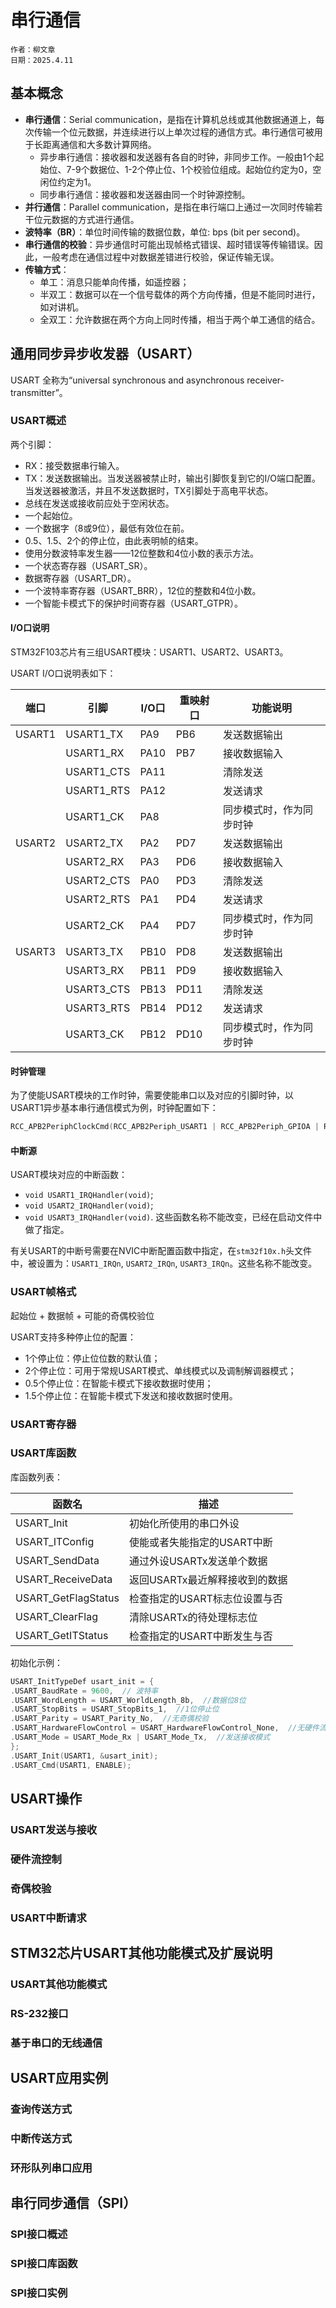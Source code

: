 # 串行通信

```
作者：柳文章
日期：2025.4.11
```

## 基本概念

- **串行通信**：Serial communication，是指在计算机总线或其他数据通道上，每次传输一个位元数据，并连续进行以上单次过程的通信方式。串行通信可被用于长距离通信和大多数计算网络。
  - 异步串行通信：接收器和发送器有各自的时钟，非同步工作。一般由1个起始位、7-9个数据位、1-2个停止位、1个校验位组成。起始位约定为0，空闲位约定为1。
  - 同步串行通信：接收器和发送器由同一个时钟源控制。
- **并行通信**：Parallel communication，是指在串行端口上通过一次同时传输若干位元数据的方式进行通信。
- **波特率（BR）**：单位时间传输的数据位数，单位: bps (bit per second)。
- **串行通信的校验**：异步通信时可能出现帧格式错误、超时错误等传输错误。因此，一般考虑在通信过程中对数据差错进行校验，保证传输无误。
- **传输方式**：
  - 单工：消息只能单向传播，如遥控器；
  - 半双工：数据可以在一个信号载体的两个方向传播，但是不能同时进行，如对讲机。
  - 全双工：允许数据在两个方向上同时传播，相当于两个单工通信的结合。

## 通用同步异步收发器（USART）

USART 全称为“universal synchronous and asynchronous receiver-transmitter”。

### USART概述

两个引脚：
- RX：接受数据串行输入。
- TX：发送数据输出。当发送器被禁止时，输出引脚恢复到它的I/O端口配置。当发送器被激活，并且不发送数据时，TX引脚处于高电平状态。
- 总线在发送或接收前应处于空闲状态。
- 一个起始位。
- 一个数据字（8或9位），最低有效位在前。
- 0.5、1.5、2个的停止位，由此表明帧的结束。
- 使用分数波特率发生器——12位整数和4位小数的表示方法。
- 一个状态寄存器（USART_SR）。
- 数据寄存器（USART_DR）。
- 一个波特率寄存器（USART_BRR），12位的整数和4位小数。
- 一个智能卡模式下的保护时间寄存器（USART_GTPR）。

#### I/O口说明

STM32F103芯片有三组USART模块：USART1、USART2、USART3。

USART I/O口说明表如下：

| 端口     | 引脚         | I/O口 | 重映射口 | 功能说明         |
|--------|------------|------|------|--------------|
| USART1 | USART1_TX  | PA9  | PB6  | 发送数据输出       |
|        | USART1_RX  | PA10 | PB7  | 接收数据输入       |
|        | USART1_CTS | PA11 |      | 清除发送         |
|        | USART1_RTS | PA12 |      | 发送请求         |
|        | USART1_CK  | PA8  |      | 同步模式时，作为同步时钟 |
| USART2 | USART2_TX  | PA2  | PD7  | 发送数据输出       |
|        | USART2_RX  | PA3  | PD6  | 接收数据输入       |
|        | USART2_CTS | PA0  | PD3  | 清除发送         |
|        | USART2_RTS | PA1  | PD4  | 发送请求         |
|        | USART2_CK  | PA4  | PD7  | 同步模式时，作为同步时钟 |
| USART3 | USART3_TX  | PB10 | PD8  | 发送数据输出       |
|        | USART3_RX  | PB11 | PD9  | 接收数据输入       |
|        | USART3_CTS | PB13 | PD11 | 清除发送         |
|        | USART3_RTS | PB14 | PD12 | 发送请求         |
|        | USART3_CK  | PB12 | PD10 | 同步模式时，作为同步时钟 |

#### 时钟管理

为了使能USART模块的工作时钟，需要使能串口以及对应的引脚时钟，以USART1异步基本串行通信模式为例，时钟配置如下：

```c
RCC_APB2PeriphClockCmd(RCC_APB2Periph_USART1 | RCC_APB2Periph_GPIOA | RCC_APB2Periph_AFIO, ENABLE)
```

#### 中断源

USART模块对应的中断函数：
- ``void USART1_IRQHandler(void)``;
- ``void USART2_IRQHandler(void)``;
- ``void USART3_IRQHandler(void)``.
这些函数名称不能改变，已经在启动文件中做了指定。

有关USART的中断号需要在NVIC中断配置函数中指定，在``stm32f10x.h``头文件中，被设置为：``USART1_IRQn``, ``USART2_IRQn``, ``USART3_IRQn``。这些名称不能改变。

### USART帧格式

起始位 + 数据帧 + 可能的奇偶校验位

USART支持多种停止位的配置：
- 1个停止位：停止位位数的默认值；
- 2个停止位：可用于常规USART模式、单线模式以及调制解调器模式；
- 0.5个停止位：在智能卡模式下接收数据时使用；
- 1.5个停止位：在智能卡模式下发送和接收数据时使用。

### USART寄存器

### USART库函数

库函数列表：

| 函数名                 | 描述                 |
|---------------------|--------------------|
| USART_Init          | 初始化所使用的串口外设        |
| USART_ITConfig      | 使能或者失能指定的USART中断   |
| USART_SendData      | 通过外设USARTx发送单个数据   |
| USART_ReceiveData   | 返回USARTx最近解释接收到的数据 |
| USART_GetFlagStatus | 检查指定的USART标志位设置与否  |
| USART_ClearFlag     | 清除USARTx的待处理标志位    |
| USART_GetITStatus   | 检查指定的USART中断发生与否   |

初始化示例：
```c
USART_InitTypeDef usart_init = {
.USART_BaudRate = 9600,  // 波特率
.USART_WordLength = USART_WorldLength_8b,  //数据位8位
.USART_StopBits = USART_StopBits_1,  //1位停止位
.USART_Parity = USART_Parity_No,  //无奇偶校验
.USART_HardwareFlowControl = USART_HardwareFlowControl_None,  //无硬件流
.USART_Mode = USART_Mode_Rx | USART_Mode_Tx,  //发送接收模式
};
.USART_Init(USART1, &usart_init);
.USART_Cmd(USART1, ENABLE);
```

## USART操作

### USART发送与接收

### 硬件流控制

### 奇偶校验

### USART中断请求

## STM32芯片USART其他功能模式及扩展说明

### USART其他功能模式

### RS-232接口

### 基于串口的无线通信

## USART应用实例

### 查询传送方式

### 中断传送方式

### 环形队列串口应用

## 串行同步通信（SPI）

### SPI接口概述

### SPI接口库函数

### SPI接口实例
